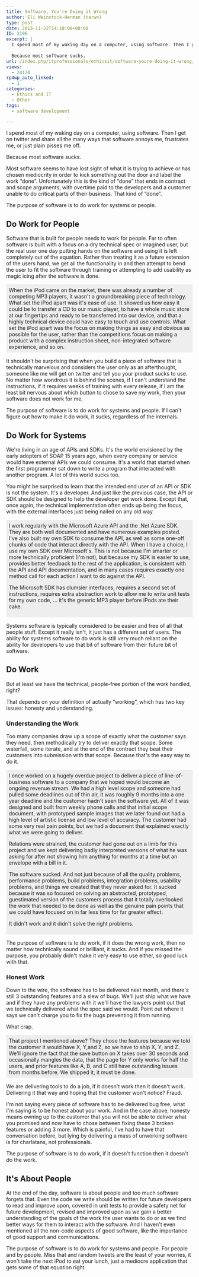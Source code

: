 ```yaml
---
title: Software, You're Doing it Wrong
author: Eli Weinstock-Herman (tarwn)
type: post
date: 2013-11-22T14:10:00+00:00
ID: 2196
excerpt: |
  I spend most of my waking day on a computer, using software. Then I get on twitter and share all the many ways that software annoys me, frustrates me, or just plain pisses me off. 
  
  Because most software sucks.
url: /index.php/itprofessionals/ethicsit/software-youre-doing-it-wrong/
views:
  - 24134
rp4wp_auto_linked:
  - 1
categories:
  - Ethics and IT
  - Other
tags:
  - software development

---
```

I spend most of my waking day on a computer, using software. Then I get on twitter and share all the many ways that software annoys me, frustrates me, or just plain pisses me off. 

Because most software sucks.

Most software seems to have lost sight of what it is trying to achieve or has chosen mediocrity in order to kick something out the door and label the work “done”. Unfortunately this is the kind of “done” that ends in contract and scope arguments, with overtime paid to the developers and a customer unable to do critical parts of their business. That kind of “done”.

The purpose of software is to do work for systems or people. 

## Do Work for People

Software that is built for people needs to work for people. Far to often software is built with a focus on a dry technical spec or imagined user, but the real user one day putting hands on the software and using it is left completely out of the equation. Rather than treating it as a future extension of the users hand, we get all the functionality in and then attempt to bend the user to fit the software through training or attempting to add usability as magic icing after the software is done.

<div style="background-color: #eeeeee; padding: .5em;">
  When the iPod came on the market, there was already a number of competing MP3 players, it wasn't a groundbreaking piece of technology. What set the iPod apart was it's ease of use. It showed us how easy it could be to transfer a CD to our music player, to have a whole music store at our fingertips and ready to be transferred into our device, and that a highly technical device could have easy to touch and use controls. What set the iPod apart was the focus on making things as easy and obvious as possible for the user, rather than the competitions focus on making a product with a complex instruction sheet, non-integrated software experience, and so on.
</div>

It shouldn't be surprising that when you build a piece of software that is technically marvelous and considers the user only as an afterthought, someone like me will get on twitter and tell you your product sucks to use. No matter how wondrous it is behind the scenes, if I can't understand the instructions, if it requires weeks of training with every release, if I am the least bit nervous about which button to chose to save my work, then your software does not work for me.

The purpose of software is to do work for systems and people. If I can't figure out how to make it do work, it sucks, regardless of the internals.

## Do Work for Systems

We're living in an age of APIs and SDKs. It's the world envisioned by the early adopters of SOAP 15 years ago, when every company or service would have external APIs we could consume. It's a world that started when the first programmer sat down to write a program that interacted with another program. A lot of this world sucks too.

You might be surprised to learn that the intended end user of an API or SDK is not the system. It's a developer. And just like the previous case, the API or SDK should be designed to help the developer get work done. Except that, once again, the technical implementation often ends up being the focus, with the external interfaces just being nailed on any old way. 

<div style="background-color: #eeeeee; padding: .5em;">
  I work regularly with the Microsoft Azure API and the .Net Azure SDK. They are both well documented and have numerous examples posted. I've also built my own SDK to consume the API, as well as some one-off chunks of code that interact directly with the API. When I have a choice, I use my own SDK over Microsoft's. This is not because I'm smarter or more technically proficient (I'm not), but because my SDK is easier to use, provides better feedback to the rest of the application, is consistent with the API and API documentation, and in many cases requires exactly one method call for each action I want to do against the API.</p> 
  
  <p>
    The Microsoft SDK has clumsier interfaces, requires a second set of instructions, requires extra abstraction work to allow me to write unit tests for my own code, ... it's the generic MP3 player before iPods ate their cake.
  </p>
</div>

Systems software is typically considered to be easier and free of all that people stuff. Except it really isn't, it just has a different set of users. The ability for systems software to do work is still very much reliant on the ability for developers to use that bit of software from their future bit of software.

## Do Work

But at least we have the technical, people-free portion of the work handled, right? 

That depends on your definition of actually “working”, which has two key issues: honesty and understanding.

### Understanding the Work

Too many companies draw up a scope of exactly what the customer says they need, then methodically try to deliver exactly that scope. Some waterfall, some iterate, and at the end of the contract they beat their customers into submission with that scope. Because that's the easy way to do it.

<div style="background-color: #eeeeee; padding: .5em;">
  I once worked on a hugely overdue project to deliver a piece of line-of-business software to a company that we hoped would become an ongoing revenue stream. We had a high level scope and someone had pulled some deadlines out of thin air, it was roughly 9 months into a one year deadline and the customer hadn't seen the software yet. All of it was designed and built from weekly phone calls and that initial scope document, with prototyped sample images that we later found out had a high level of artistic license and low level of accuracy. The customer had some very real pain points, but we had a document that explained exactly what we were going to deliver. </p> 
  
  <p>
    Relations were strained, the customer had gone out on a limb for this project and we kept delivering badly interpreted versions of what he was asking for after not showing him anything for months at a time but an envelope with a bill in it.
  </p>
  
  <p>
    The software sucked. And not just because of all the quality problems, performance problems, build problems, integration problems, usability problems, and things we created that they never asked for. It sucked because it was so focused on solving an abstracted, prototyped, guestimated version of the customers process that it totally overlooked the work that needed to be done as well as the genuine pain points that we could have focused on in far less time for far greater effect.
  </p>
  
  <p>
    It didn't work and it didn't solve the right problems.
  </p>
</div>

The purpose of software is to do work, if it does the wrong work, then no matter how technically sound or brilliant, it sucks. And if you missed the purpose, you probably didn't make it very easy to use either, so good luck with that.

### Honest Work

Down to the wire, the software has to be delivered next month, and there's still 3 outstanding features and a slew of bugs. We'll just ship what we have and if they have any problems with it we'll have the lawyers point out that we technically delivered what the spec said we would. Point out where it says we can't charge you to fix the bugs preventing it from running.

What crap.

<div style="background-color: #eeeeee; padding: .5em;">
  That project I mentioned above? They chose the features because we told the customer it would have X, Y,and Z, so we have to ship X, Y, and Z. We'll ignore the fact that the save button on X takes over 30 seconds and occasionally mangles the data, that the page for Y only works for half the users, and prior features like A, B, and C still have outstanding issues from months before. We shipped it, it must be done.
</div>

We are delivering tools to do a job, if it doesn't work then it doesn't work. Delivering it that way and hoping that the customer won't notice? Fraud.

I'm not saying every piece of software has to be delivered bug free, what I'm saying is to be honest about your work. And in the case above, honesty means owning up to the customer that you will not be able to deliver what you promised and now have to chose between fixing these 3 broken features or adding 3 more. Which is painful, I've had to have that conversation before, but lying by delivering a mass of unworking software is for charlatans, not professionals.

The purpose of software is to do work, if it doesn't function then it doesn't do the work.

## It's About People

At the end of the day, software is about people and too much software forgets that. Even the code we write should be written for future developers to read and improve upon, covered in unit tests to provide a safety net for future development, revised and improved upon as we gain a better understanding of the goals of the work the user wants to do or as we find better ways for them to interact with the software. And I haven't even mentioned all the non-code aspects of good software, like the importance of good support and communications.

The purpose of software is to do work for systems and people. For people and by people. Miss that and random tweets are the least of your worries, it won't take the next iPod to eat your lunch, just a mediocre application that gets some of that equation right.